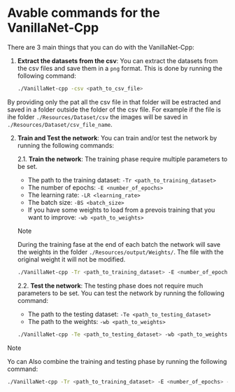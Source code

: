 # Avable commands for the VanillaNet-Cpp

There are 3 main things that you can do with the VanillaNet-Cpp:

1. **Extract the datasets from the csv**: You can extract the datasets from the csv files and save them in a `png` format. This is done by running the following command:

    ```bash
    ./VanillaNet-cpp -csv <path_to_csv_file>
    ```

By providing only the pat all the csv file in that folder will be estracted and saved in a folder outside the folder of the csv file. For example if the file is ihe folder `./Resources/Dataset/csv` the images will be saved in `./Resources/Dataset/csv_file_name`.

2. **Train and Test the network**: You can train and/or test the network by running the following commands:

    2.1. **Train the network**: The training phase require multiple parameters to be set. 

    - The path to the training dataset: `-Tr <path_to_training_dataset>`
    - The number of epochs: `-E <number_of_epochs>`
    - The learning rate: `-LR <learning_rate>`
    - The batch size: `-BS <batch_size>`
    - If you have some weights to load from a prevois training that you want to improve: `-wb <path_to_weights>`

    > [!Note]
    > During the training fase at the end of each batch the network will save the weights in the folder `./Resources/output/Weights/`. The file with the original weight it will not be modified.

    ```bash
    ./VanillaNet-cpp -Tr <path_to_training_dataset> -E <number_of_epochs> -LR <learning_rate> -BS <batch_size> -wb <path_to_weights>
    ```

    2.2. **Test the network**: The testing phase does not require much parameters to be set. You can test the network by running the following command:

    - The path to the testing dataset: `-Te <path_to_testing_dataset>`
    - The path to the weights: `-wb <path_to_weights>`

    ```bash
    ./VanillaNet-cpp -Te <path_to_testing_dataset> -wb <path_to_weights>
    ```

> [!Note]
>
> Yo can Also combine the training and testing phase by running the following command:
>```bash
>./VanillaNet-cpp -Tr <path_to_training_dataset> -E <number_of_epochs> -LR <learning_rate> -BS <batch_size> -Te <path_to_testing_dataset>
>```

